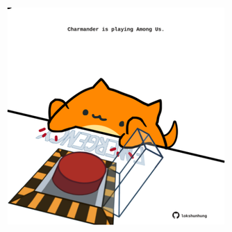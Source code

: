 <!-- built at 18/06/2022, 13:05:59 UTC -->
<p align="center">
  <img width="500" height="500" src="./ReadmeImage.svg">
</p>
